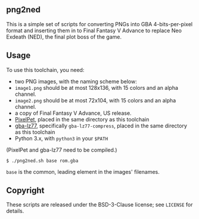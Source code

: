 png2ned
-------

This is a simple set of scripts for converting PNGs into GBA 4-bits-per-pixel format and inserting them in to Final Fantasy V Advance to replace Neo Exdeath (NED), the final plot boss of the game.

Usage
-----
To use this toolchain, you need:

- two PNG images, with the naming scheme below:
 - `image1.png` should be at most 128x136, with 15 colors and an alpha channel.
 - `image2.png` should be at most 72x104, with 15 colors and an alpha channel.
- a copy of Final Fantasy V Advance, US release.
- [PixelPet](https://github.com/Prof9/PixelPet), placed in the same directory as this toolchain
- [gba-lz77](https://github.com/lunasorcery/gba-lz77), specifically `gba-lz77-compress`, placed in the same directory as this toolchain
- Python 3.x, with `python3` in your `$PATH`

(PixelPet and gba-lz77 need to be compiled.)

    $ ./png2ned.sh base rom.gba

`base` is the common, leading element in the images' filenames. 

Copyright
---------

These scripts are released under the BSD-3-Clause license; see `LICENSE` for details.

